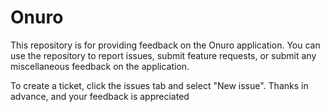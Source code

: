 # Onuro

This repository is for providing feedback on the Onuro application. You can use the repository to report issues, submit feature requests, or submit any miscellaneous feedback on the application.

To create a ticket, click the issues tab and select "New issue". Thanks in advance, and your feedback is appreciated
